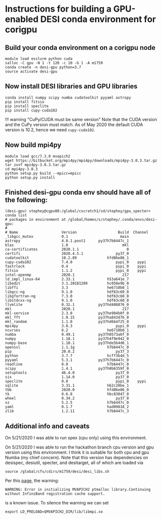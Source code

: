 # Instructions for building a GPU-enabled DESI conda environment for corigpu

## Build your conda environment on a corigpu node

```
module load esslurm python cuda
salloc -C gpu -N 1 -t 120 -c 10 -G 1 -A m1759
conda create -n desi-gpu python=3.7
source activate desi-gpu
```

## Now install DESI libraries and GPU libraries

```
conda install numpy scipy numba cudatoolkit pyyaml astropy
pip install fitsio
pip install speclite
pip install cupy-cuda102
```

!!! warning "CuPy/CUDA must be same version"
    Note that the CUDA version and the CuPy version must match. As
    of May 2020 the default CUDA version is 10.2, hence we need
    `cupy-cuda102`.

## Now build mpi4py

```
module load gcc/7.3.0 mvapich2
wget https://bitbucket.org/mpi4py/mpi4py/downloads/mpi4py-3.0.3.tar.gz
tar zxvf mpi4py-3.0.3.tar.gz
cd mpi4py-3.0.3
python setup.py build --mpicc=mpicc
python setup.py install
```

## Finished desi-gpu conda env should have all of the following:

```
(desi-gpu) stephey@cgpu08:/global/cscratch1/sd/stephey/gpu_specter> conda list
# packages in environment at /global/homes/s/stephey/.conda/envs/desi-gpu:
#
# Name                    Version                   Build  Channel
_libgcc_mutex             0.1                        main  
astropy                   4.0.1.post1      py37h7b6447c_1  
blas                      1.0                         mkl  
ca-certificates           2020.1.1                      0  
certifi                   2020.4.5.1               py37_0  
cudatoolkit               10.2.89              hfd86e86_1  
cupy-cuda102              7.4.0                    pypi_0    pypi
fastrlock                 0.4                      pypi_0    pypi
fitsio                    1.1.2                    pypi_0    pypi
intel-openmp              2020.1                      217  
ld_impl_linux-64          2.33.1               h53a641e_7  
libedit                   3.1.20181209         hc058e9b_0  
libffi                    3.3                  he6710b0_1  
libgcc-ng                 9.1.0                hdf63c60_0  
libgfortran-ng            7.3.0                hdf63c60_0  
libstdcxx-ng              9.1.0                hdf63c60_0  
llvmlite                  0.32.1           py37hd408876_0  
mkl                       2020.1                      217  
mkl-service               2.3.0            py37he904b0f_0  
mkl_fft                   1.0.15           py37ha843d7b_0  
mkl_random                1.1.0            py37hd6b4f25_0  
mpi4py                    3.0.3                    pypi_0    pypi
ncurses                   6.2                  he6710b0_1  
numba                     0.49.1           py37h0573a6f_0  
numpy                     1.18.1           py37h4f9e942_0  
numpy-base                1.18.1           py37hde5b4d6_1  
openssl                   1.1.1g               h7b6447c_0  
pip                       20.0.2                   py37_3  
python                    3.7.7                hcff3b4d_5  
pyyaml                    5.3.1            py37h7b6447c_0  
readline                  8.0                  h7b6447c_0  
scipy                     1.4.1            py37h0b6359f_0  
setuptools                46.4.0                   py37_0  
six                       1.14.0                   py37_0  
speclite                  0.8                      pypi_0    pypi
sqlite                    3.31.1               h62c20be_1  
tbb                       2020.0               hfd86e86_0  
tk                        8.6.8                hbc83047_0  
wheel                     0.34.2                   py37_0  
xz                        5.2.5                h7b6447c_0  
yaml                      0.1.7                had09818_2  
zlib                      1.2.11               h7b6447c_3  

```

## Additional info and caveats

On 5/21/2020 I was able to run spex (cpu only) using this environment.

On 5/21/2020 I was able to run the hackathon branch cpu version and gpu version
using this environment. I think it is suitable for both cpu and gpu Numba (my
chief concern). Note that this version has dependencies on desispec, desiutil,
specter, and desitarget, all of which are loaded via
```
source /global/cfs/cdirs/m1759/desi/desi_libs.sh
```


Per this [page](https://docs-dev.nersc.gov/cgpu/software/#mvapich2-ptmalloc-warnings-with-python-mpi-codes),
the warning:
```
WARNING: Error in initializing MVAPICH2 ptmalloc library.Continuing without InfiniBand registration cache support.
```

is a known issue. To silence the warning we can set

```
export LD_PRELOAD=$MVAPICH2_DIR/lib/libmpi.so
```


